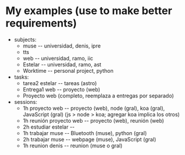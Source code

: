 # My examples (use to make better requirements)
* subjects:
  - muse -- universidad, denis, ipre
  - tts
  - web -- universidad, ramo, iic
  - Estelar -- universidad, ramo, ast
  - Worktime -- personal project, python
* tasks:
  - tarea2 estelar -- tareas (astro)
  - Entrega1 web -- proyecto (web)
  - Proyecto web (completo, reemplaza a entregas por separado)
* sessions:
  - 1h proyecto web -- proyecto (web), node (gral), koa (gral), JavaScript (gral) (js > node > koa; agregar koa implica los otros)
  - 1h reunión proyecto web -- proyecto (web), reunión (web)
  - 2h estudiar estelar --
  - 1h trabajar muse -- Bluetooth (muse), python (gral)
  - 2h trabajar muse -- webpage (muse), JavaScript (gral)
  - 1h reunion denis -- reunion (muse o gral)
